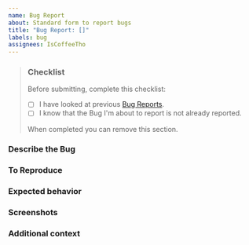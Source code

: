 ```yaml
---
name: Bug Report
about: Standard form to report bugs
title: "Bug Report: []"
labels: bug
assignees: IsCoffeeTho
---
```

> ### Checklist
> Before submitting, complete this checklist:
> 
> - [ ] I have looked at previous [Bug Reports]().
> - [ ] I know that the Bug I'm about to report is not already reported.
> 
> When completed you can remove this section.

### Describe the Bug
<!-- A clear and concise description of what the bug is. -->

### To Reproduce
<!--
Steps to reproduce the behavior:
1. Go to '...'
2. Click on '...'
3. Scroll down to '...'
4. See error
-->

### Expected behavior
<!-- A clear and concise description of what you expected to happen. -->

### Screenshots
<!-- If applicable, add screenshots to help explain your problem. -->

### Additional context
<!-- Add any other context about the problem here. -->